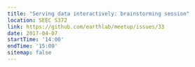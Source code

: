 ```yaml
---
title: "Serving data interactively: brainstorming session"
location: SEEC S372
link: https://github.com/earthlab/meetup/issues/33
date: 2017-04-07
startTime: '14:00'
endTime: '15:00'
sitemap: false
---
```

